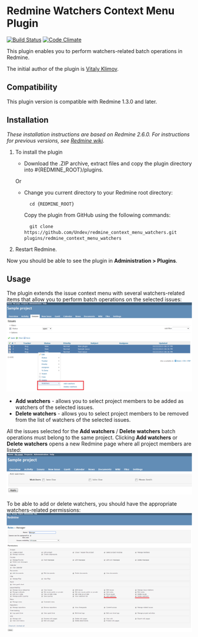 # Redmine Watchers Context Menu Plugin 

[![Build Status](https://travis-ci.org/Undev/redmine_context_menu_watchers.png)](https://travis-ci.org/Undev/rredmine_context_menu_watchers)
[![Code Climate](https://codeclimate.com/github/Undev/redmine_context_menu_watchers.png)](https://codeclimate.com/github/Undev/redmine_context_menu_watchers)

This plugin enables you to perform watchers-related batch operations in Redmine.

The initial author of the plugin is [Vitaly Klimov](mailto:vitaly.klimov@snowbirdgames.com).

## Compatibility

This plugin version is compatible with Redmine 1.3.0 and later.

## Installation

*These installation instructions are based on Redmine 2.6.0. For instructions for previous versions, see [Redmine wiki](http://www.redmine.org/projects/redmine/wiki/Plugins).*

1. To install the plugin
    * Download the .ZIP archive, extract files and copy the plugin directory into #{REDMINE_ROOT}/plugins.
    
    Or

    * Change you current directory to your Redmine root directory:  

            cd {REDMINE_ROOT}
            
      Copy the plugin from GitHub using the following commands:
      
            git clone https://github.com/Undev/redmine_context_menu_watchers.git plugins/redmine_context_menu_watchers
            
2. Restart Redmine.

Now you should be able to see the plugin in **Administration > Plugins**.

## Usage

The plugin extends the issue context menu with several watchers-related items that allow you to perform batch operations on the selected issues:  
![watchers context menu](watchers_context_menu_1.PNG)

* **Add watchers** - allows you to select project members to be added as watchers of the selected issues.
* **Delete watchers** - allows you to select project members to be removed from the list of watchers of the selected issues.

All the issues selected for the **Add watchers** / **Delete watchers** batch operations must belong to the same project. Clicking **Add watchers** or **Delete watchers** opens a new Redmine page where all project members are listed:  
![watchers to add](watchers_context_menu_2.PNG)

To be able to add or delete watchers, you should have the appropriate watchers-related permissions:  
![watchers permissions](watchers_context_menu_3.PNG)

